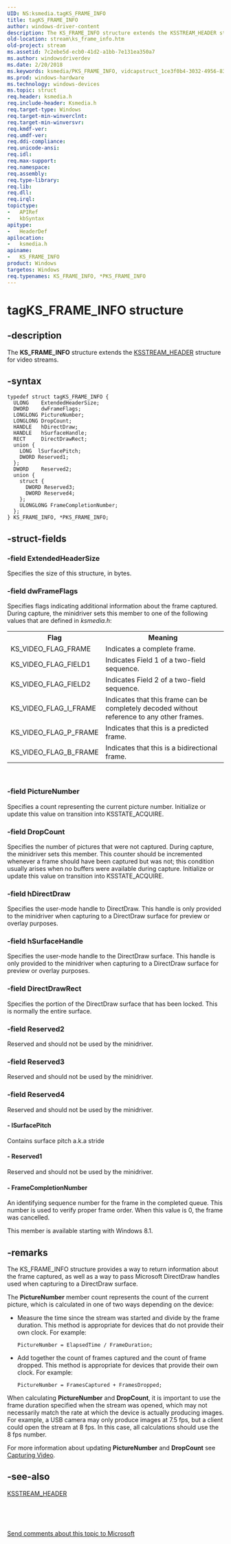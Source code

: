 ```yaml
---
UID: NS:ksmedia.tagKS_FRAME_INFO
title: tagKS_FRAME_INFO
author: windows-driver-content
description: The KS_FRAME_INFO structure extends the KSSTREAM_HEADER structure for video streams.
old-location: stream\ks_frame_info.htm
old-project: stream
ms.assetid: 7c2ebe5d-ecb0-41d2-a1bb-7e131ea350a7
ms.author: windowsdriverdev
ms.date: 2/20/2018
ms.keywords: ksmedia/PKS_FRAME_INFO, vidcapstruct_1ce3f0b4-3032-4956-83a3-2a92039eb7a0.xml, ksmedia/KS_FRAME_INFO, PKS_FRAME_INFO, PKS_FRAME_INFO structure pointer [Streaming Media Devices], stream.ks_frame_info, KS_FRAME_INFO, *PKS_FRAME_INFO, tagKS_FRAME_INFO, KS_FRAME_INFO structure [Streaming Media Devices]
ms.prod: windows-hardware
ms.technology: windows-devices
ms.topic: struct
req.header: ksmedia.h
req.include-header: Ksmedia.h
req.target-type: Windows
req.target-min-winverclnt: 
req.target-min-winversvr: 
req.kmdf-ver: 
req.umdf-ver: 
req.ddi-compliance: 
req.unicode-ansi: 
req.idl: 
req.max-support: 
req.namespace: 
req.assembly: 
req.type-library: 
req.lib: 
req.dll: 
req.irql: 
topictype:
-	APIRef
-	kbSyntax
apitype:
-	HeaderDef
apilocation:
-	ksmedia.h
apiname:
-	KS_FRAME_INFO
product: Windows
targetos: Windows
req.typenames: KS_FRAME_INFO, *PKS_FRAME_INFO
---
```


# tagKS_FRAME_INFO structure


## -description


The <b>KS_FRAME_INFO</b> structure extends the <a href="..\ks\ns-ks-ksstream_header.md">KSSTREAM_HEADER</a> structure for video streams.


## -syntax


````
typedef struct tagKS_FRAME_INFO {
  ULONG    ExtendedHeaderSize;
  DWORD    dwFrameFlags;
  LONGLONG PictureNumber;
  LONGLONG DropCount;
  HANDLE   hDirectDraw;
  HANDLE   hSurfaceHandle;
  RECT     DirectDrawRect;
  union {
    LONG  lSurfacePitch;
    DWORD Reserved1;
  };
  DWORD    Reserved2;
  union {
    struct {
      DWORD Reserved3;
      DWORD Reserved4;
    };
    ULONGLONG FrameCompletionNumber;
  };
} KS_FRAME_INFO, *PKS_FRAME_INFO;
````


## -struct-fields




### -field ExtendedHeaderSize

Specifies the size of this structure, in bytes.


### -field dwFrameFlags

Specifies flags indicating additional information about the frame captured. During capture, the minidriver sets this member to one of the following values that are defined in <i>ksmedia.h</i>:

<table>
<tr>
<th>Flag</th>
<th>Meaning</th>
</tr>
<tr>
<td>
KS_VIDEO_FLAG_FRAME

</td>
<td>
Indicates a complete frame.

</td>
</tr>
<tr>
<td>
KS_VIDEO_FLAG_FIELD1

</td>
<td>
Indicates Field 1 of a two-field sequence.

</td>
</tr>
<tr>
<td>
KS_VIDEO_FLAG_FIELD2

</td>
<td>
Indicates Field 2 of a two-field sequence.

</td>
</tr>
<tr>
<td>
KS_VIDEO_FLAG_I_FRAME

</td>
<td>
Indicates that this frame can be completely decoded without reference to any other frames.

</td>
</tr>
<tr>
<td>
KS_VIDEO_FLAG_P_FRAME

</td>
<td>
Indicates that this is a predicted frame.

</td>
</tr>
<tr>
<td>
KS_VIDEO_FLAG_B_FRAME

</td>
<td>
Indicates that this is a bidirectional frame.

</td>
</tr>
</table>
 


### -field PictureNumber

Specifies a count representing the current picture number. Initialize or update this value on transition into KSSTATE_ACQUIRE.


### -field DropCount

Specifies the number of pictures that were not captured. During capture, the minidriver sets this member. This counter should be incremented whenever a frame should have been captured but was not; this condition usually arises when no buffers were available during capture. Initialize or update this value on transition into KSSTATE_ACQUIRE.


### -field hDirectDraw

Specifies the user-mode handle to DirectDraw. This handle is only provided to the minidriver when capturing to a DirectDraw surface for preview or overlay purposes.


### -field hSurfaceHandle

Specifies the user-mode handle to the DirectDraw surface. This handle is only provided to the minidriver when capturing to a DirectDraw surface for preview or overlay purposes.


### -field DirectDrawRect

Specifies the portion of the DirectDraw surface that has been locked. This is normally the entire surface.


### -field Reserved2

Reserved and should not be used by the minidriver.


### -field Reserved3

Reserved and should not be used by the minidriver.


### -field Reserved4

Reserved and should not be used by the minidriver.


#### - lSurfacePitch

Contains surface pitch a.k.a stride


#### - Reserved1

Reserved and should not be used by the minidriver.


#### - FrameCompletionNumber

An identifying sequence number for the frame in the completed queue. This number is used to verify proper frame order. When this value is 0, the frame was cancelled.

This member is available starting with Windows 8.1.


## -remarks



The KS_FRAME_INFO structure provides a way to return information about the frame captured, as well as a way to pass Microsoft DirectDraw handles used when capturing to a DirectDraw surface.

The <b>PictureNumber</b> member count represents the count of the current picture, which is calculated in one of two ways depending on the device:

<ul>
<li>
Measure the time since the stream was started and divide by the frame duration. This method is appropriate for devices that do not provide their own clock. For example: 

<pre class="syntax" xml:space="preserve"><code>PictureNumber = ElapsedTime / FrameDuration;</code></pre>
</li>
<li>
Add together the count of frames captured and the count of frame dropped. This method is appropriate for devices that provide their own clock. For example: 

<pre class="syntax" xml:space="preserve"><code>PictureNumber = FramesCaptured + FramesDropped;</code></pre>
</li>
</ul>
When calculating <b>PictureNumber</b> and <b>DropCount</b>, it is important to use the frame duration specified when the stream was opened, which may not necessarily match the rate at which the device is actually producing images. For example, a USB camera may only produce images at 7.5 fps, but a client could open the stream at 8 fps. In this case, all calculations should use the 8 fps number. 

For more information about updating <b>PictureNumber</b> and <b>DropCount</b> see <a href="https://msdn.microsoft.com/0adea8fe-1669-4daf-a858-05e014f00a72">Capturing Video</a>.




## -see-also

<a href="..\ks\ns-ks-ksstream_header.md">KSSTREAM_HEADER</a>



 

 

<a href="mailto:wsddocfb@microsoft.com?subject=Documentation%20feedback [stream\stream]:%20KS_FRAME_INFO structure%20 RELEASE:%20(2/20/2018)&amp;body=%0A%0APRIVACY STATEMENT%0A%0AWe use your feedback to improve the documentation. We don't use your email address for any other purpose, and we'll remove your email address from our system after the issue that you're reporting is fixed. While we're working to fix this issue, we might send you an email message to ask for more info. Later, we might also send you an email message to let you know that we've addressed your feedback.%0A%0AFor more info about Microsoft's privacy policy, see http://privacy.microsoft.com/en-us/default.aspx." title="Send comments about this topic to Microsoft">Send comments about this topic to Microsoft</a>

